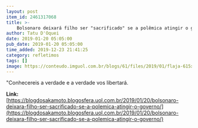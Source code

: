 ```yaml
---
layout: post
item_id: 2461317068
title: >-
    Bolsonaro deixará filho ser "sacrificado" se a polêmica atingir o governo?
author: Tatu D'Oquei
date: 2019-01-20 05:05:00
pub_date: 2019-01-20 05:05:00
time_added: 2019-12-23 21:41:25
category: refletimos
tags: []
image: https://conteudo.imguol.com.br/blogs/61/files/2019/01/flaja-615x300.jpg
---
```


"Conhecereis a verdade e a verdade vos libertará.

**Link:** [https://blogdosakamoto.blogosfera.uol.com.br/2019/01/20/bolsonaro-deixara-filho-ser-sacrificado-se-a-polemica-atingir-o-governo/](https://blogdosakamoto.blogosfera.uol.com.br/2019/01/20/bolsonaro-deixara-filho-ser-sacrificado-se-a-polemica-atingir-o-governo/)

